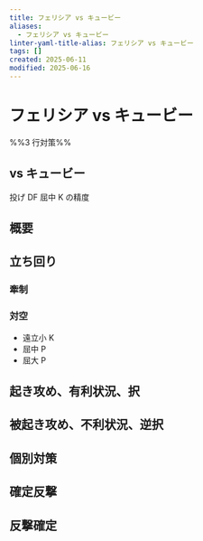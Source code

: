 ```yaml
---
title: フェリシア vs キュービー
aliases:
  - フェリシア vs キュービー
linter-yaml-title-alias: フェリシア vs キュービー
tags: []
created: 2025-06-11
modified: 2025-06-16
---
```


# フェリシア vs キュービー

%%3 行対策%%

## vs キュービー

投げ
DF
屈中 K の精度

## 概要

## 立ち回り

### 牽制

### 対空

- 遠立小 K
- 屈中 P
- 屈大 P

## 起き攻め、有利状況、択

## 被起き攻め、不利状況、逆択

## 個別対策

## 確定反撃

## 反撃確定

